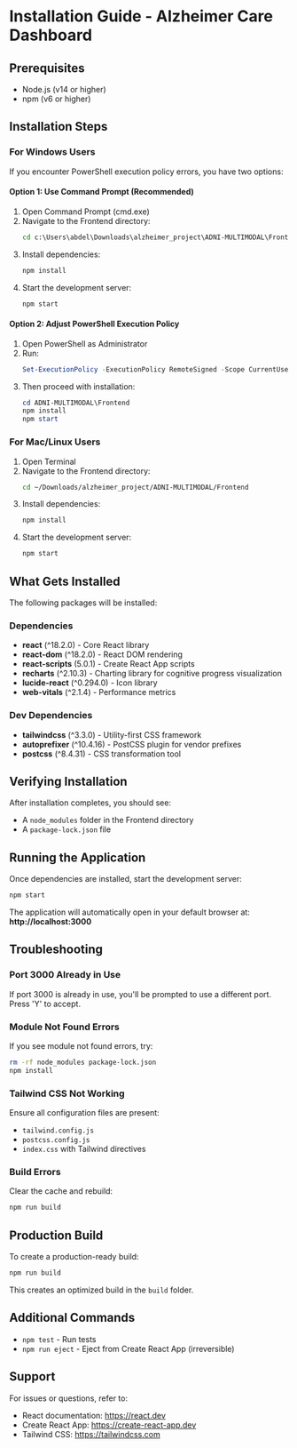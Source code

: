 # Installation Guide - Alzheimer Care Dashboard

## Prerequisites

- Node.js (v14 or higher)
- npm (v6 or higher)

## Installation Steps

### For Windows Users

If you encounter PowerShell execution policy errors, you have two options:

#### Option 1: Use Command Prompt (Recommended)
1. Open Command Prompt (cmd.exe)
2. Navigate to the Frontend directory:
   ```cmd
   cd c:\Users\abdel\Downloads\alzheimer_project\ADNI-MULTIMODAL\Frontend
   ```
3. Install dependencies:
   ```cmd
   npm install
   ```
4. Start the development server:
   ```cmd
   npm start
   ```

#### Option 2: Adjust PowerShell Execution Policy
1. Open PowerShell as Administrator
2. Run:
   ```powershell
   Set-ExecutionPolicy -ExecutionPolicy RemoteSigned -Scope CurrentUser
   ```
3. Then proceed with installation:
   ```powershell
   cd ADNI-MULTIMODAL\Frontend
   npm install
   npm start
   ```

### For Mac/Linux Users

1. Open Terminal
2. Navigate to the Frontend directory:
   ```bash
   cd ~/Downloads/alzheimer_project/ADNI-MULTIMODAL/Frontend
   ```
3. Install dependencies:
   ```bash
   npm install
   ```
4. Start the development server:
   ```bash
   npm start
   ```

## What Gets Installed

The following packages will be installed:

### Dependencies
- **react** (^18.2.0) - Core React library
- **react-dom** (^18.2.0) - React DOM rendering
- **react-scripts** (5.0.1) - Create React App scripts
- **recharts** (^2.10.3) - Charting library for cognitive progress visualization
- **lucide-react** (^0.294.0) - Icon library
- **web-vitals** (^2.1.4) - Performance metrics

### Dev Dependencies
- **tailwindcss** (^3.3.0) - Utility-first CSS framework
- **autoprefixer** (^10.4.16) - PostCSS plugin for vendor prefixes
- **postcss** (^8.4.31) - CSS transformation tool

## Verifying Installation

After installation completes, you should see:
- A `node_modules` folder in the Frontend directory
- A `package-lock.json` file

## Running the Application

Once dependencies are installed, start the development server:

```bash
npm start
```

The application will automatically open in your default browser at:
**http://localhost:3000**

## Troubleshooting

### Port 3000 Already in Use
If port 3000 is already in use, you'll be prompted to use a different port. Press 'Y' to accept.

### Module Not Found Errors
If you see module not found errors, try:
```bash
rm -rf node_modules package-lock.json
npm install
```

### Tailwind CSS Not Working
Ensure all configuration files are present:
- `tailwind.config.js`
- `postcss.config.js`
- `index.css` with Tailwind directives

### Build Errors
Clear the cache and rebuild:
```bash
npm run build
```

## Production Build

To create a production-ready build:

```bash
npm run build
```

This creates an optimized build in the `build` folder.

## Additional Commands

- `npm test` - Run tests
- `npm run eject` - Eject from Create React App (irreversible)

## Support

For issues or questions, refer to:
- React documentation: https://react.dev
- Create React App: https://create-react-app.dev
- Tailwind CSS: https://tailwindcss.com
